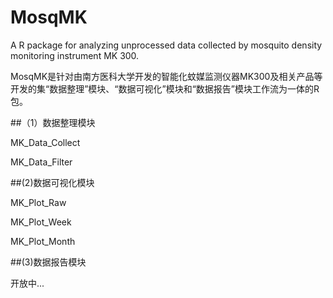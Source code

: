 # MosqMK
A R package for analyzing unprocessed data collected by mosquito density monitoring instrument MK 300.

MosqMK是针对由南方医科大学开发的智能化蚊媒监测仪器MK300及相关产品等开发的集“数据整理”模块、“数据可视化”模块和“数据报告”模块工作流为一体的R包。

##（1）数据整理模块

MK_Data_Collect


MK_Data_Filter

##(2)数据可视化模块

MK_Plot_Raw


MK_Plot_Week


MK_Plot_Month

##(3)数据报告模块

开放中...

